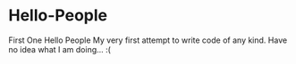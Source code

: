# Hello-People
First One
Hello People
My very first attempt to write code of any kind.
Have no idea what I am doing... :(
